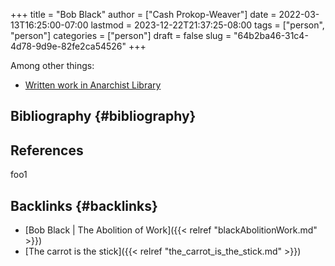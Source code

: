 +++
title = "Bob Black"
author = ["Cash Prokop-Weaver"]
date = 2022-03-13T16:25:00-07:00
lastmod = 2023-12-22T21:37:25-08:00
tags = ["person", "person"]
categories = ["person"]
draft = false
slug = "64b2ba46-31c4-4d78-9d9e-82fe2ca54526"
+++

Among other things:

-   [Written work in Anarchist Library](https://theanarchistlibrary.org/category/author/bob-black)


## Bibliography {#bibliography}

## References

<style>.csl-entry{text-indent: -1.5em; margin-left: 1.5em;}</style><div class="csl-bib-body">
</div>

foo1


## Backlinks {#backlinks}

-   [Bob Black | The Abolition of Work]({{< relref "blackAbolitionWork.md" >}})
-   [The carrot is the stick]({{< relref "the_carrot_is_the_stick.md" >}})
